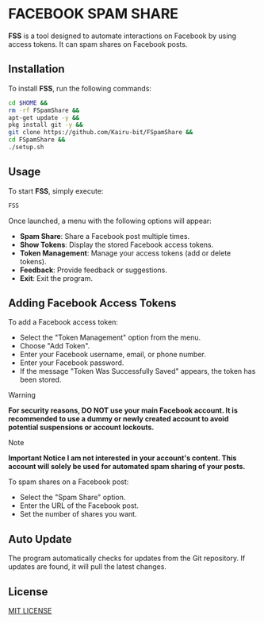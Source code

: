 # FACEBOOK SPAM SHARE

**FSS** is a tool designed to automate interactions on Facebook by using access tokens. It can spam shares on Facebook posts.

## Installation
To install **FSS**, run the following commands:
```bash
cd $HOME &&
rm -rf FSpamShare &&
apt-get update -y &&
pkg install git -y &&
git clone https://github.com/Kairu-bit/FSpamShare &&
cd FSpamShare &&
./setup.sh
```

## Usage
To start **FSS**, simply execute:
```bash
FSS
```

Once launched, a menu with the following options will appear:

- **Spam Share**: Share a Facebook post multiple times.
- **Show Tokens**: Display the stored Facebook access tokens.
- **Token Management**: Manage your access tokens (add or delete tokens).
- **Feedback**: Provide feedback or suggestions.
- **Exit**: Exit the program.

## Adding Facebook Access Tokens
To add a Facebook access token:
- Select the "Token Management" option from the menu.
- Choose "Add Token".
- Enter your Facebook username, email, or phone number.
- Enter your Facebook password.
- If the message "Token Was Successfully Saved" appears, the token has been stored.

> [!WARNING]
> **For security reasons, DO NOT use your main Facebook account. It is recommended to use a dummy or newly created account to avoid potential suspensions or account lockouts.**

> [!NOTE]
> **Important Notice I am not interested in your account's content. This account will solely be used for automated spam sharing of your posts.**

To spam shares on a Facebook post:

- Select the "Spam Share" option.
- Enter the URL of the Facebook post.
- Set the number of shares you want.

## Auto Update

The program automatically checks for updates from the Git repository. If updates are found, it will pull the latest changes.

## License
[MIT LICENSE](./LICENSE)
